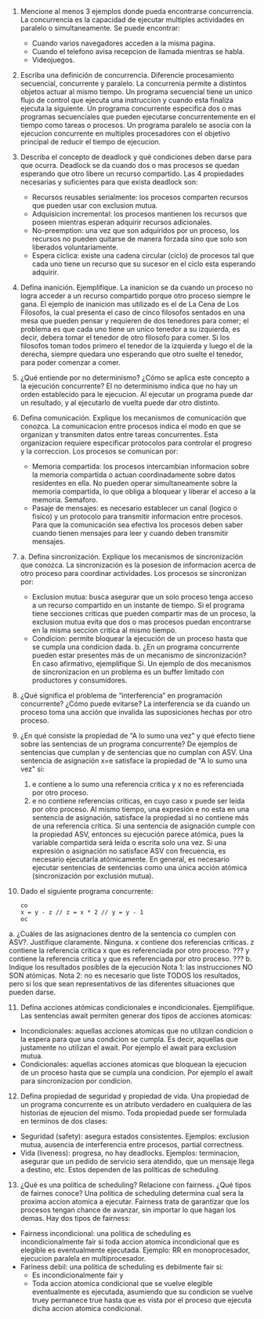 1. Mencione al menos 3 ejemplos donde pueda encontrarse concurrencia.
   La concurrencia es la capacidad de ejecutar multiples actividades en paralelo o simultaneamente. Se puede encontrar:
   - Cuando varios navegadores acceden a la misma pagina.
   - Cuando el telefono avisa recepcion de llamada mientras se habla.
   - Videojuegos.

2. Escriba una definición de concurrencia. Diferencie procesamiento secuencial, concurrente y paralelo.
La concurrenia permite a distintos objetos actuar al mismo tiempo.
   Un programa secuencial tiene un unico flujo de control que ejecuta una instruccion y cuando esta finaliza ejecuta la siguiente.
   Un programa concurrente especifica dos o mas programas secuenciales que pueden ejecutarse concurrentemente en el tiempo como tareas o procesos.
   Un programa paralelo se asocia con la ejecucion concurrente en multiples procesadores con el objetivo principal de reducir el tiempo de ejecucion.
3. Describa el concepto de deadlock y qué condiciones deben darse para que ocurra.
Deadlock se da cuando dos o mas procesos se quedan esperando que otro libere un recurso compartido. Las 4 propiedades necesarias y suficientes para que exista deadlock son:
   - Recursos reusables serialmente: los procesos comparten recursos que pueden usar con exclusion mutua.
   - Adquisicion incremental: los procesos mantienen los recursos que poseen mientras esperan adquirir recursos adicionales.
   - No-preemption: una vez que son adquiridos por un proceso, los recursos no pueden quitarse de manera forzada sino que solo son liberados voluntariamente.
   - Espera ciclica: existe una cadena circular (ciclo) de procesos tal que cada uno tiene un recurso que su sucesor en el ciclo esta esperando adquirir.

4.  Defina inanición. Ejemplifique.
La inanicion se da cuando un proceso no logra acceder a un recurso compartido porque otro proceso siempre le gana. El ejemplo de inanicion mas utilizado es el de La Cena de Los Filosofos, la cual presenta el caso de cinco filosofos sentados en una mesa que pueden pensar y requieren de dos tenedores para comer; el problema es que cada uno tiene un unico tenedor a su izquierda, es decir, debera tomar el tenedor de otro filosofo para comer.
Si los filosofos toman todos primero el tenedor de la izquierda y luego el de la derecha, siempre quedara uno esperando que otro suelte el tenedor, para poder comenzar a comer.

5. ¿Qué entiende por no determinismo? ¿Cómo se aplica este concepto a la ejecución concurrente?
El no determinismo indica que no hay un orden establecido para le ejecucion. Al ejecutar un programa puede dar un resultado, y al ejecutarlo de vuelta puede dar otro distinto.

6. Defina comunicación. Explique los mecanismos de comunicación que conozca.
La comunicacion entre procesos indica el modo en que se organizan y transmiten datos entre tareas concurrentes. Esta organizacion requiere especificar protocolos para controlar el progreso y la correccion. Los procesos se comunican por:
   - Memoria compartida: los procesos intercambian informacion sobre la memoria compartida o actuan coordinadamente sobre datos residentes en ella. No pueden operar simultaneamente sobre la memoria compartida, lo que obliga a bloquear y liberar el acceso a la memoria. Semaforo.
   - Pasaje de mensajes: es necesario establecer un canal (logico o fisico) y un protocolo para transmitir informacion entre procesos. Para que la comunicación sea efectiva los procesos deben saber cuando tienen mensajes para leer y cuando deben transmitir mensajes.

7. a. Defina sincronización. Explique los mecanismos de sincronización que conozca.
La sincronización es la posesion de informacion acerca de otro proceso para coordinar actividades. Los procesos se sincronizan por:
   - Exclusion mutua: busca asegurar que un solo proceso tenga acceso a un recurso compartido en un instante de tiempo. Si el programa tiene secciones criticas que pueden compartir mas de un proceso, la exclusion mutua evita que dos o mas procesos puedan encontrarse en la misma seccion critica al mismo tiempo.
   - Condicion: permite bloquear la ejecución de un proceso hasta que se cumpla una condicion dada.
     b. ¿En un programa concurrente pueden estar presentes más de un mecanismo de sincronización? En caso afirmativo, ejemplifique
     Si. Un ejemplo de dos mecanismos de sincronizacion en un problema es un buffer limitado con productores y consumidores.

8.  ¿Qué significa el problema de “interferencia” en programación concurrente? ¿Cómo puede evitarse?
La interferencia se da cuando un proceso toma una acción que invalida las suposiciones hechas por otro proceso.

9. ¿En qué consiste la propiedad de “A lo sumo una vez” y qué efecto tiene sobre las sentencias de un programa concurrente? De ejemplos de sentencias que cumplan y de sentencias que no cumplan con ASV.
Una sentencia de asignación x=e satisface la propiedad de "A lo sumo una vez" si:
   1) e contiene a lo sumo una referencia critica y x no es referenciada por otro proceso.
   2) e no contiene referencias criticas, en cuyo caso x puede ser leída por otro proceso.
Al mismo tiempo, una expresión e no esta en una sentencia de asignación, satisface la propiedad si no contiene más de una referencia critica.
Si una sentencia de asignación cumple con la propiedad ASV, entonces su ejecución parece atómica, pues la variable compartida será leída o escrita solo una vez. Si una expresión o asignación no satisface ASV con frecuencia, es necesario ejecutarla atómicamente. En general, es necesario ejecutar sentencias de sentencias como una única acción atómica (sincronización por exclusión mutua).

10. Dado el siguiente programa concurrente:
    ```x = 2; y = 4; z = 3;
    co
    x = y - z // z = x * 2 // y = y - 1
    oc
    ```
   a. ¿Cuáles de las asignaciones dentro de la sentencia co cumplen con ASV?. Justifique claramente.
Ninguna.
x contiene dos referencias criticas.
z contiene la referencia critica x que es referenciada por otro proceso. ???
y contiene la referencia critica y que es referenciada por otro proceso. ???
   b.  Indique los resultados posibles de la ejecución
   Nota 1: las instrucciones NO SON atómicas.
   Nota 2: no es necesario que liste TODOS los resultados, pero si los que sean representativos de las diferentes situaciones que pueden darse.

11.  Defina acciones atómicas condicionales e incondicionales. Ejemplifique.
Las sentencias await permiten generar dos tipos de acciones atomicas:
   - Incondicionales: aquellas acciones atomicas que no utilizan condicion o la espera para que una condicion se cumpla. Es decir, aquellas que justamente no utilizan el await. Por ejemplo el await para exclusion mutua.
   - Condicionales: aquellas acciones atomicas que bloquean la ejecucion de un proceso hasta que se cumpla una condicion. Por ejemplo el await para sincronizacion por condicion.

12.  Defina propiedad de seguridad y propiedad de vida.
Una propiedad de un programa concurrente es un atributo verdadero en cualquiera de las historias de ejeucion del mismo. Toda propiedad puede ser formulada en terminos de dos clases:
   - Seguridad (safety): asegura estados consistentes. Ejemplos: exclusion mutua, ausencia de interferencia entre procesos, partial correctness.
   - Vida (liveness): progresa, no hay deadlocks. Ejemplos: terminacion, asegurar que un pedido de servicio sera atendido, que un mensaje llega a destino, etc. Estos dependen de las politicas de scheduling.

13.  ¿Qué es una política de scheduling? Relacione con fairness. ¿Qué tipos de fairnes conoce?
Una politica de scheduling determina cual sera la proxima accion atomica a ejecutar. Fairness trata de garantizar que los procesos tengan chance de avanzar, sin importar lo que hagan los demas. Hay dos tipos de fairness:
   - Fairness incondicional: una politica de scheduling es incondicionalmente fair si toda accion atomica incondicional que es elegible es eventualmente ejecutada. Ejemplo: RR en monoprocesador, ejecucion paralela en multiprocesador.
   - Fariness debil: una politica de scheduling es debilmente fair si:
      - Es incondicionalmente fair y
      - Toda accion atomica condicional que se vuelve elegible eventualmente es ejecutada, asumiendo que su condicion se vuelve truey permanece true hasta que es vista por el proceso que ejecuta dicha accion atomica condicional.
